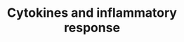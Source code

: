 ---
annotations:
- type: Pathway Ontology
  value: inflammatory response pathway
authors:
- MaintBot
- Thomas
- FerryJagers
- Christine Chichester
- Mkutmon
- L Dupuis
- Egonw
- Eweitz
description: 'See BioCarta version: http://www.biocarta.com/pathfiles/h_inflamPathway.asp'
last-edited: 2021-05-21
organisms:
- Pan troglodytes
redirect_from:
- /index.php/Pathway:WP879
- /instance/WP879
schema-jsonld:
- '@context': https://schema.org/
  '@id': https://wikipathways.github.io/pathways/WP879.html
  '@type': Dataset
  creator:
    '@type': Organization
    name: WikiPathways
  description: 'See BioCarta version: http://www.biocarta.com/pathfiles/h_inflamPathway.asp'
  keywords:
  - IL7
  - CSF2
  - IL12
  - IL5
  - IL1A
  - IFN1@
  - IL15
  - IL12B
  - CSF3
  - CXCL1
  - TRB
  - IL2
  - IFNG
  - IL6
  - TNF
  - PDGFA
  - CXCL2
  - LOC473183
  - TRA
  - IL13
  - IL4
  - PATR-DRA
  - IL10
  - TGFB1
  - HLA-DRB1
  - CD4
  - IL3
  - IL1B
  - ' Inflammatory Response'
  - CSF1
  - IL11
  license: CC0
  name: Cytokines and inflammatory response
seo: CreativeWork
title: Cytokines and inflammatory response
wpid: WP879
---